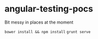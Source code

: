 # angular-testing-pocs
Bit messy in places at the moment


`bower install && npm install`
`grunt serve`
